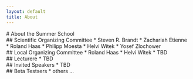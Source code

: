 ```yaml
---
layout: default
title: About
---
```


<div class="col-xs-12" markdown="1">
# About the Summer School
</div>

<div class="col-sm-3" markdown="1">
## Scientific Organizing Committee
* Steven R. Brandt
* Zachariah Etienne
* Roland Haas
* Philipp Moesta
* Helvi Witek
* Yosef Zlochower
</div>

<div class="col-sm-3" markdown="1">
## Local  Organizing Committee
* Roland Haas
* Helvi Witek
* TBD
</div>

<div class="col-sm-3" markdown="1">
## Lecturere
* TBD
</div>

<div class="col-sm-3" markdown="1">
## Invited Speakers
* TBD
</div>

<div class="col-sm-3" markdown="1">
## Beta Testsers
* others ...
</div>
